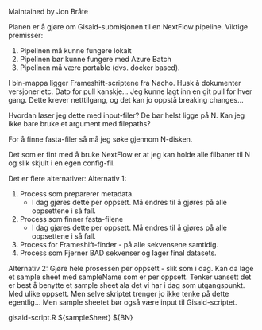 Maintained by Jon Bråte

Planen er å gjøre om Gisaid-submisjonen til en NextFlow pipeline. 
Viktige premisser:
1. Pipelinen må kunne fungere lokalt
2. Pipelinen bør kunne fungere med Azure Batch
3. Pipelinen må være portable (dvs. docker based).

I bin-mappa ligger Frameshift-scriptene fra Nacho.
Husk å dokumenter versjoner etc. Dato for pull kanskje...
Jeg kunne lagt inn en git pull for hver gang. Dette krever netttilgang, og det kan jo oppstå breaking changes...


Hvordan løser jeg dette med input-filer? De bør helst ligge på N. Kan jeg ikke bare bruke et argument med filepaths?

For å finne fasta-filer så må jeg søke gjennom N-disken.

Det som er fint med å bruke NextFlow er at jeg kan holde alle filbaner til N og slik skjult i en egen config-fil.

Det er flere alternativer:
Alternativ 1:
1. Process som preparerer metadata.
    - I dag gjøres dette per oppsett. Må endres til å gjøres på alle oppsettene i så fall. 
2. Process som finner fasta-filene
    - I dag gjøres dette per oppsett. Må endres til å gjøres på alle oppsettene i så fall. 
3. Process for Frameshift-finder - på alle sekvensene samtidig. 
4. Process som Fjerner BAD sekvenser og lager final datasets. 

Alternativ 2:
Gjøre hele prosessen per oppsett - slik som i dag.
Kan da lage et sample sheet med sampleName som er per oppsett. 
Tenker uansett det er best å benytte et sample sheet ala det vi har i dag som utgangspunkt. Med ulike oppsett. 
Men selve skriptet trenger jo ikke tenke på dette egentlig...
Men sample sheetet bør også være input til Gisaid-scriptet.

gisaid-script.R ${sampleSheet} ${BN}